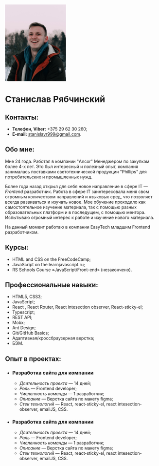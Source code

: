 <!-- ![my photo](/assets/img/my.jpg=250x250) -->
<img src="./assets/img/my.jpg" width="200" borderRadius="50px">

# Станислав Рябчинский

## Контакты:

- **Телефон, Viber:** +375 29 62 30 260;
- **E-mail:** stanislavr999@gmail.com.
<!-- - **LinkedIn** . -->

## Обо мне:

Мне 24 года. Работал в компании "Ancor" Менеджером по закупкам более 4-х лет. Это был интересный и полезный опыт, компания занималась поставками светотехнической продукции "Phillips" для потребительских и промышленных нужд.

Более года назад открыл для себя новое направление в сфере IT — *Frontend* разработчик. Работа в сфере IT заинтересовала меня свом огромным количеством направлений и языковых сред, что позволяет всегда развиваться и изучать новое. Мое обучение проходило как самостоятельное изучение материала, так с помощью разных образовательных платформ и в последущем, с помощью ментора. 
Испытываю огромный интерес к работе и изучение нового материала. 

На данный момент работаю в компании EasyTech младшим Frontend разработчиком.
## Курсы:

- HTML and CSS on the FreeCodeCamp;
- JavaScript on the learnjavascript.ru;
- RS Schools Course «JavaScript/Front-end» (незакончено).

## Профессиональные навыки:

- HTML5, CSS3;
- JavaScript;
- React , React Router, React intesection observer, React-sticky-el;
- Typescript;
- REST API;
- Mobx;
- Ant Design;
- Git/GitHub Basics;
- Адаптивная/кроссбраузерная верстка;
- БЭМ.

## Опыт в проектах:

- ### Разработка сайта для компании
  - *Длительность проекта* — 14 дней;
  - *Роль* — Frontend developer;
  - *Численность команды* — 1 разработчик;
  - *Описание* — Верстка сайта по макету figma;
  - *Стек технологий* — React, react-sticky-el, react intesection-observer, emailJS, CSS.
- ### Разработка сайта для компании
  - *Длительность проекта* — 14 дней;
  - *Роль* — Frontend developer;
  - *Численность команды* — 1 разработчик;
  - *Описание* — Верстка сайта по макету figma;
  - *Стек технологий* — React, react-sticky-el, react intesection-observer, emailJS, CSS.



